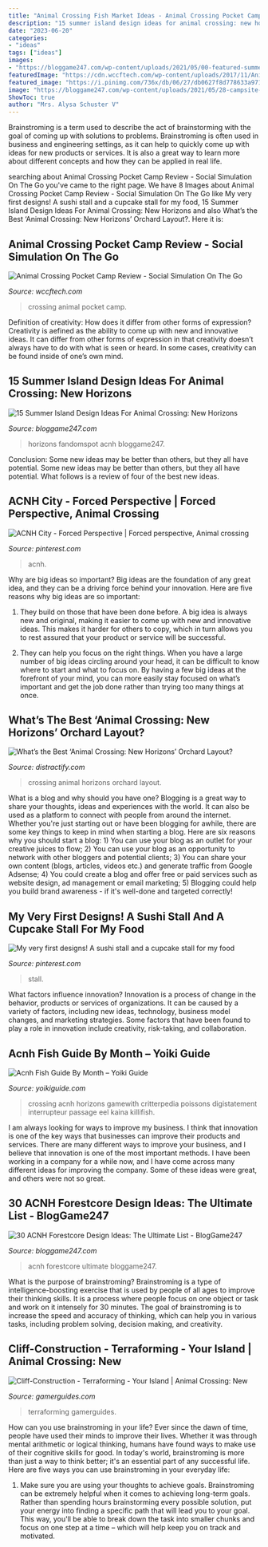 ```yaml
---
title: "Animal Crossing Fish Market Ideas - Animal Crossing Pocket Camp Review"
description: "15 summer island design ideas for animal crossing: new horizons"
date: "2023-06-20"
categories:
- "ideas"
tags: ["ideas"]
images:
- "https://bloggame247.com/wp-content/uploads/2021/05/00-featured-summer-palm-trees-island-design-acnh.jpg"
featuredImage: "https://cdn.wccftech.com/wp-content/uploads/2017/11/Animal-Crossing-Pocket-Camp-Art.jpg"
featured_image: "https://i.pinimg.com/736x/db/06/27/db0627f8d778633a971875bca2b7fe85.jpg"
image: "https://bloggame247.com/wp-content/uploads/2021/05/28-campsite-outdoor-kitchen-area-acnh.jpg"
ShowToc: true
author: "Mrs. Alysa Schuster V"
---
```



Brainstroming is a term used to describe the act of brainstorming with the goal of coming up with solutions to problems. Brainstroming is often used in business and engineering settings, as it can help to quickly come up with ideas for new products or services. It is also a great way to learn more about different concepts and how they can be applied in real life.

	

		
searching about Animal Crossing Pocket Camp Review - Social Simulation On The Go you've came to the right page. We have 8 Images about Animal Crossing Pocket Camp Review - Social Simulation On The Go like My very first designs! A sushi stall and a cupcake stall for my food, 15 Summer Island Design Ideas For Animal Crossing: New Horizons and also What’s the Best ‘Animal Crossing: New Horizons’ Orchard Layout?. Here it is:
		
    
## Animal Crossing Pocket Camp Review - Social Simulation On The Go

<img loading=lazy src="https://cdn.wccftech.com/wp-content/uploads/2017/11/Animal-Crossing-Pocket-Camp-Art.jpg" onerror="this.onerror=null;this.src='https://tse4.mm.bing.net/th?id=OIP.lOUk-5A964aF1h8zGbjvSAHaEK&amp;pid=15.1';" alt="Animal Crossing Pocket Camp Review - Social Simulation On The Go">

_Source: wccftech.com_

>crossing animal pocket camp. 

	

Definition of creativity: How does it differ from other forms of expression?
Creativity is aefined as the ability to come up with new and innovative ideas. It can differ from other forms of expression in that creativity doesn’t always have to do with what is seen or heard. In some cases, creativity can be found inside of one’s own mind.

    
## 15 Summer Island Design Ideas For Animal Crossing: New Horizons

<img loading=lazy src="https://bloggame247.com/wp-content/uploads/2021/05/00-featured-summer-palm-trees-island-design-acnh.jpg" onerror="this.onerror=null;this.src='https://tse4.mm.bing.net/th?id=OIP.0WnolX3x_kgE-VGN7zQx4wHaDd&amp;pid=15.1';" alt="15 Summer Island Design Ideas For Animal Crossing: New Horizons">

_Source: bloggame247.com_

>horizons fandomspot acnh bloggame247. 

	

Conclusion: Some new ideas may be better than others, but they all have potential.
Some new ideas may be better than others, but they all have potential. What follows is a review of four of the best new ideas.

    
## ACNH City - Forced Perspective | Forced Perspective, Animal Crossing

<img loading=lazy src="https://i.pinimg.com/originals/80/2a/4c/802a4ca586d9493eeec23a60c3c8e4d6.jpg" onerror="this.onerror=null;this.src='https://tse4.mm.bing.net/th?id=OIP.xJ0JC3gG4A7cZiMWUmvWZgHaEL&amp;pid=15.1';" alt="ACNH City - Forced Perspective | Forced perspective, Animal crossing">

_Source: pinterest.com_

>acnh. 

	

Why are big ideas so important?
Big ideas are the foundation of any great idea, and they can be a driving force behind your innovation. Here are five reasons why big ideas are so important:
1. They build on those that have been done before. A big idea is always new and original, making it easier to come up with new and innovative ideas. This makes it harder for others to copy, which in turn allows you to rest assured that your product or service will be successful.

2. They can help you focus on the right things. When you have a large number of big ideas circling around your head, it can be difficult to know where to start and what to focus on. By having a few big ideas at the forefront of your mind, you can more easily stay focused on what’s important and get the job done rather than trying too many things at once.

    
## What’s The Best ‘Animal Crossing: New Horizons’ Orchard Layout?

<img loading=lazy src="https://media.distractify.com/brand-img/zgDALIvQd/0x0/animal-crossing-new-horizons-orchard-layout-1587592542826.jpg" onerror="this.onerror=null;this.src='https://tse1.mm.bing.net/th?id=OIP.3F7nF5wG1jJv-9S5n6YbegHaD4&amp;pid=15.1';" alt="What’s the Best ‘Animal Crossing: New Horizons’ Orchard Layout?">

_Source: distractify.com_

>crossing animal horizons orchard layout. 

	

What is a blog and why should you have one?
Blogging is a great way to share your thoughts, ideas and experiences with the world. It can also be used as a platform to connect with people from around the internet. Whether you're just starting out or have been blogging for awhile, there are some key things to keep in mind when starting a blog. Here are six reasons why you should start a blog: 1) You can use your blog as an outlet for your creative juices to flow; 2) You can use your blog as an opportunity to network with other bloggers and potential clients; 3) You can share your own content (blogs, articles, videos etc.) and generate traffic from Google Adsense; 4) You could create a blog and offer free or paid services such as website design, ad management or email marketing; 5) Blogging could help you build brand awareness - if it's well-done and targeted correctly!

    
## My Very First Designs! A Sushi Stall And A Cupcake Stall For My Food

<img loading=lazy src="https://i.pinimg.com/736x/db/06/27/db0627f8d778633a971875bca2b7fe85.jpg" onerror="this.onerror=null;this.src='https://tse1.mm.bing.net/th?id=OIP.PUXZsp1DTzeo6IxQtrYwRwHaGW&amp;pid=15.1';" alt="My very first designs! A sushi stall and a cupcake stall for my food">

_Source: pinterest.com_

>stall. 

	

What factors influence innovation?
Innovation is a process of change in the behavior, products or services of organizations. It can be caused by a variety of factors, including new ideas, technology, business model changes, and marketing strategies.
Some factors that have been found to play a role in innovation include creativity, risk-taking, and collaboration.

    
## Acnh Fish Guide By Month – Yoiki Guide

<img loading=lazy src="https://i.pinimg.com/originals/dd/c5/dd/ddc5ddc4e63912465b0bf76f6d23e7fa.png" onerror="this.onerror=null;this.src='https://tse1.mm.bing.net/th?id=OIP.xQ-EzuiwAq6EBqFMz9UwsQHaD4&amp;pid=15.1';" alt="Acnh Fish Guide By Month – Yoiki Guide">

_Source: yoikiguide.com_

>crossing acnh horizons gamewith critterpedia poissons digistatement interrupteur passage eel kaina killifish. 

	

I am always looking for ways to improve my business. I think that innovation is one of the key ways that businesses can improve their products and services. There are many different ways to improve your business, and I believe that innovation is one of the most important methods. I have been working in a company for a while now, and I have come across many different ideas for improving the company. Some of these ideas were great, and others were not so great.

    
## 30 ACNH Forestcore Design Ideas: The Ultimate List - BlogGame247

<img loading=lazy src="https://bloggame247.com/wp-content/uploads/2021/05/28-campsite-outdoor-kitchen-area-acnh.jpg" onerror="this.onerror=null;this.src='https://tse2.mm.bing.net/th?id=OIP.X3zwtJEed9Ejc2t8OF34mAHaEK&amp;pid=15.1';" alt="30 ACNH Forestcore Design Ideas: The Ultimate List - BlogGame247">

_Source: bloggame247.com_

>acnh forestcore ultimate bloggame247. 

	

What is the purpose of brainstroming?
Brainstroming is a type of intelligence-boosting exercise that is used by people of all ages to improve their thinking skills. It is a process where people focus on one object or task and work on it intensely for 30 minutes. The goal of brainstroming is to increase the speed and accuracy of thinking, which can help you in various tasks, including problem solving, decision making, and creativity.

    
## Cliff-Construction - Terraforming - Your Island | Animal Crossing: New

<img loading=lazy src="https://www.gamerguides.com/assets/guides/186/add_more_raised_areas.jpg" onerror="this.onerror=null;this.src='https://tse3.mm.bing.net/th?id=OIP.ie9S-QMN38AU_jkgw9loSQHaEK&amp;pid=15.1';" alt="Cliff-Construction - Terraforming - Your Island | Animal Crossing: New">

_Source: gamerguides.com_

>terraforming gamerguides. 

	

How can you use brainstroming in your life?
Ever since the dawn of time, people have used their minds to improve their lives. Whether it was through mental arithmetic or logical thinking, humans have found ways to make use of their cognitive skills for good. In today's world, brainstroming is more than just a way to think better; it's an essential part of any successful life. Here are five ways you can use brainstroming in your everyday life: 
1) Make sure you are using your thoughts to achieve goals. Brainstroming can be extremely helpful when it comes to achieving long-term goals. Rather than spending hours brainstorming every possible solution, put your energy into finding a specific path that will lead you to your goal. This way, you'll be able to break down the task into smaller chunks and focus on one step at a time – which will help keep you on track and motivated.

